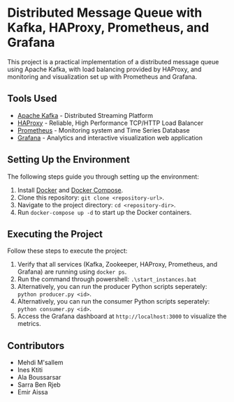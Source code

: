 # Distributed Message Queue with Kafka, HAProxy, Prometheus, and Grafana

This project is a practical implementation of a distributed message queue using Apache Kafka, with load balancing provided by HAProxy, and monitoring and visualization set up with Prometheus and Grafana. 

## Tools Used

* [Apache Kafka](https://kafka.apache.org/documentation/) - Distributed Streaming Platform
* [HAProxy](http://www.haproxy.org/#docs) - Reliable, High Performance TCP/HTTP Load Balancer
* [Prometheus](https://prometheus.io/docs/introduction/overview/) - Monitoring system and Time Series Database
* [Grafana](https://grafana.com/docs/grafana/latest/) - Analytics and interactive visualization web application

## Setting Up the Environment

The following steps guide you through setting up the environment:

1. Install [Docker](https://docs.docker.com/get-docker/) and [Docker Compose](https://docs.docker.com/compose/install/).
2. Clone this repository: `git clone <repository-url>`.
3. Navigate to the project directory: `cd <repository-dir>`.
4. Run `docker-compose up -d` to start up the Docker containers.

## Executing the Project

Follow these steps to execute the project:

1. Verify that all services (Kafka, Zookeeper, HAProxy, Prometheus, and Grafana) are running using `docker ps`.
2. Run the command through powershell: `.\start_instances.bat `
3. Alternatively, you can run the producer Python scripts seperately: `python producer.py <id>`.
4. Alternatively, you can run the consumer Python scripts seperately: `python consumer.py <id>`.
5. Access the Grafana dashboard at `http://localhost:3000` to visualize the metrics.

## Contributors

- Mehdi M'sallem
- Ines Ktiti
- Ala Boussarsar
- Sarra Ben Rjeb
- Emir Aissa

